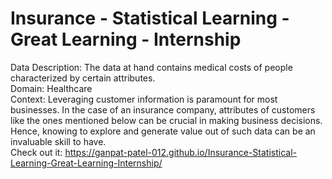 # Insurance - Statistical Learning - Great Learning - Internship
Data Description: The data at hand contains medical costs of people characterized by certain attributes.  <br>
Domain: Healthcare  <br>
Context: Leveraging customer information is paramount for most businesses. In the case of an insurance company, attributes of customers like the ones mentioned below can be crucial in making business decisions. Hence, knowing to explore and generate value out of such data can be an invaluable skill to have.<br>
Check out it: https://ganpat-patel-012.github.io/Insurance-Statistical-Learning-Great-Learning-Internship/
